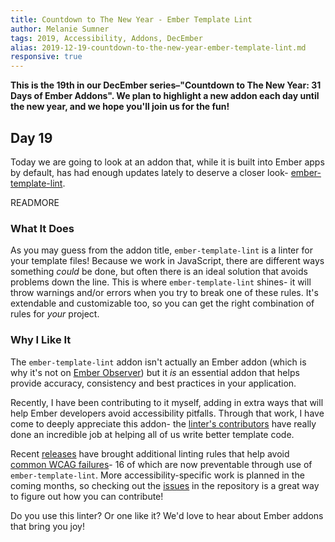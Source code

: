 ```yaml
---
title: Countdown to The New Year - Ember Template Lint
author: Melanie Sumner
tags: 2019, Accessibility, Addons, DecEmber
alias: 2019-12-19-countdown-to-the-new-year-ember-template-lint.md
responsive: true
---
```


**This is the 19th in our DecEmber series–"Countdown to The New Year: 31 Days of Ember Addons". We plan to highlight a new addon each day until the new year, and we hope you'll join us for the fun!**

## Day 19

Today we are going to look at an addon that, while it is built into Ember apps by default, has had enough updates lately to deserve a closer look- [ember-template-lint](https://github.com/ember-template-lint/ember-template-lint).

READMORE

### What It Does

As you may guess from the addon title, `ember-template-lint` is a linter for your template files! 
Because we work in JavaScript, there are different ways something *could* be done, but often there is an ideal solution that avoids problems down the line. 
This is where `ember-template-lint` shines- it will throw warnings and/or errors when you try to break one of these rules.
It's extendable and customizable too, so you can get the right combination of rules for *your* project.

### Why I Like It

The `ember-template-lint` addon isn't actually an Ember addon (which is why it's not on [Ember Observer](https://emberobserver.com/)) but it *is* an essential addon that helps provide accuracy, consistency and best practices in your application. 

Recently, I have been contributing to it myself, adding in extra ways that will help Ember developers avoid accessibility pitfalls.
Through that work, I have come to deeply appreciate this addon- the [linter's contributors](https://github.com/ember-template-lint/ember-template-lint/graphs/contributors) have really done an incredible job at helping all of us write better template code.

Recent [releases](https://github.com/ember-template-lint/ember-template-lint/releases) have brought additional linting rules that help avoid [common WCAG failures](https://www.w3.org/WAI/WCAG21/Techniques/#failures)- 16 of which are now preventable through use of `ember-template-lint`. 
More accessibility-specific work is planned in the coming months, so checking out the [issues](https://github.com/ember-template-lint/ember-template-lint/issues) in the repository is a great way to figure out how you can contribute!

Do you use this linter? Or one like it? We'd love to hear about Ember addons that bring you joy!
